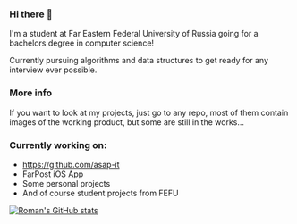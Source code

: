 ### Hi there 👋

I'm a student at Far Eastern Federal University of Russia going for a bachelors degree in computer science!

Currently pursuing algorithms and data structures to get ready for any interview ever possible.

### More info
If you want to look at my projects, just go to any repo, most of them contain images of the working product, but some are still in the works...

### Currently working on:
- https://github.com/asap-it
- FarPost iOS App
- Some personal projects
- And of course student projects from FEFU

[![Roman's GitHub stats](https://github-readme-stats.vercel.app/api?username=romanesin&show_icons=true&count_private=true&theme=dark)](https://github.com/anuraghazra/github-readme-stats)

<!--
**RomanEsin/RomanEsin** is a ✨ _special_ ✨ repository because its `README.md` (this file) appears on your GitHub profile.

Here are some ideas to get you started:

- 🔭 I’m currently working on ...
- 🌱 I’m currently learning ...
- 👯 I’m looking to collaborate on ...
- 🤔 I’m looking for help with ...
- 💬 Ask me about ...
- 📫 How to reach me: ...
- 😄 Pronouns: ...
- ⚡ Fun fact: ...
-->
